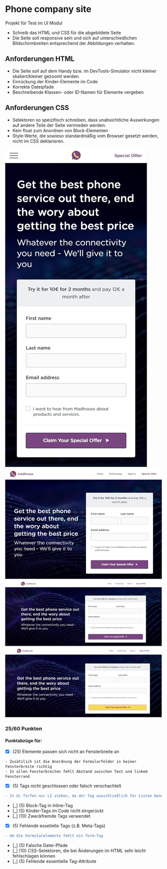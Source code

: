 # Phone company site
Projekt für Test im UI Modul

- Schreib das HTML und CSS für die abgebildete Seite
- Die Seite soll responsive sein und sich auf unterschiedlichen Bildschirmbreiten entsprechend der Abbildungen verhalten.

## Anforderungen HTML
- Die Seite soll auf dem Handy bzw. im DevTools-Simulator nicht kleiner skaliert/kleiner gezoomt werden.
- Einrückung der Kinder-Elemente im Code
- Korrekte Dateipfade
- Beschreibende Klassen- oder ID-Namen für Elemente vergeben
## Anforderungen CSS
- Selektoren so speizifisch schreiben, dass unabsichtliche Auswirkungen auf andere Teile der Seite vermieden werden.
- Kein float zum Anordnen von Block-Elementen
- Style-Werte, die sowieso standardmäßig vom Browser gesetzt werden, nicht im CSS deklarieren.

![](drafts/mobile.JPG)
![](drafts/tablet.JPG)
![](drafts/desktop.JPG)
![](drafts/desktop-button-hover.JPG)

###   25/60 Punkten
#### Punktabzüge für:
- [x] (25) Elemente passen sich nicht an Fensterbreite an
```
- Zusätzlich ist die Anordnung der Formularfelder in keiner Fensterbreite richtig
- In allen Fensterbreiten fehlt Abstand zwischen Text und linkem Fensterrand
```
- [x] (5) Tags nicht geschlossen oder falsch verschachtelt
```diff
- In UL fürfen nur LI stehen, da der Tag ausschließlich für Listen benutzt wird
```
- [_] (5) Block-Tag in Inline-Tag
- [_] (5) Kinder-Tags im Code nicht eingerückt
- [_] (10) Zweckfremde Tags verwendet
- [x] (5) Fehlende essetielle Tags (z.B. Meta-Tags)
```diff
- Um die Formularelemente fehlt ein form-Tag
```
- [_] (5) Falsche Datei-Pfade
- [_] (10) CSS-Selektoren, die bei Änderungen im HTML sehr leicht fehlschlagen können
- [_] (5) Fehlende essentielle Tag-Attribute
